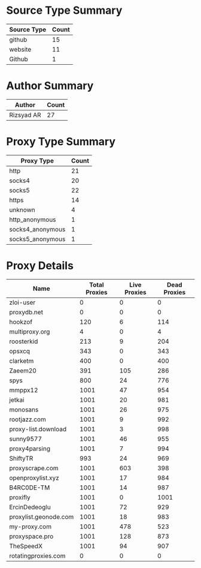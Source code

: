 # Source Type Summary

| Source Type | Count |
|-------------|-------|
| github | 15 |
| website | 11 |
| Github | 1 |


# Author Summary

| Author | Count |
|--------|-------|
| Rizsyad AR | 27 |


# Proxy Type Summary

| Proxy Type | Count |
|------------|-------|
| http | 21 |
| socks4 | 20 |
| socks5 | 22 |
| https | 14 |
| unknown | 4 |
| http_anonymous | 1 |
| socks4_anonymous | 1 |
| socks5_anonymous | 1 |


# Proxy Details

| Name | Total Proxies | Live Proxies | Dead Proxies |
|------|---------------|--------------|---------------|
| zloi-user | 0 | 0 | 0 |
| proxydb.net | 0 | 0 | 0 |
| hookzof | 120 | 6 | 114 |
| multiproxy.org | 4 | 0 | 4 |
| roosterkid | 213 | 9 | 204 |
| opsxcq | 343 | 0 | 343 |
| clarketm | 400 | 0 | 400 |
| Zaeem20 | 391 | 105 | 286 |
| spys | 800 | 24 | 776 |
| mmppx12 | 1001 | 47 | 954 |
| jetkai | 1001 | 20 | 981 |
| monosans | 1001 | 26 | 975 |
| rootjazz.com | 1001 | 9 | 992 |
| proxy-list.download | 1001 | 3 | 998 |
| sunny9577 | 1001 | 46 | 955 |
| proxy4parsing | 1001 | 7 | 994 |
| ShiftyTR | 993 | 24 | 969 |
| proxyscrape.com | 1001 | 603 | 398 |
| openproxylist.xyz | 1001 | 17 | 984 |
| B4RC0DE-TM | 1001 | 14 | 987 |
| proxifly | 1001 | 0 | 1001 |
| ErcinDedeoglu | 1001 | 72 | 929 |
| proxylist.geonode.com | 1001 | 18 | 983 |
| my-proxy.com | 1001 | 478 | 523 |
| proxyspace.pro | 1001 | 128 | 873 |
| TheSpeedX | 1001 | 94 | 907 |
| rotatingproxies.com | 0 | 0 | 0 |

